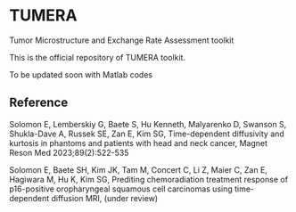 # TUMERA
Tumor Microstructure and Exchange Rate Assessment toolkit

This is the official repository of TUMERA toolkit.

To be updated soon with Matlab codes

## Reference
Solomon E, Lemberskiy G, Baete S, Hu Kenneth, Malyarenko D, Swanson S, Shukla-Dave A, Russek SE, Zan E, Kim SG, Time-dependent diffusivity and kurtosis in phantoms and patients with head and neck cancer, Magnet Reson Med 2023;89(2):522-535

Solomon E, Baete SH, Kim JK, Tam M, Concert C, Li Z, Maier C, Zan E, Hagiwara M, Hu K, Kim SG, Prediting chemoradiation treatment response of p16-positive oropharyngeal squamous cell carcinomas using time-dependent diffusion MRI, (under review)
